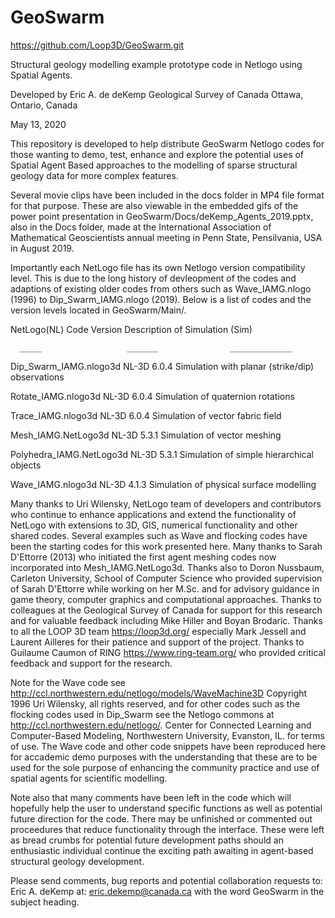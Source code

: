 # GeoSwarm

https://github.com/Loop3D/GeoSwarm.git

Structural geology modelling example prototype code in Netlogo using Spatial Agents.

Developed by Eric A. de deKemp
Geological Survey of Canada
Ottawa, Ontario, Canada

May 13, 2020

This repository is developed to help distribute GeoSwarm Netlogo codes for those wanting to demo, test, enhance and
explore the potential uses of Spatial Agent Based approaches to the modelling of sparse structural geology data for
more complex features.

Several movie clips have been included in the docs folder in MP4 file format for that purpose.
These are also viewable in the embedded gifs of the power point presentation in GeoSwarm/Docs/deKemp_Agents_2019.pptx,
also in the Docs folder, made at the International Association of Mathematical Geoscientists annual meeting in Penn State,
Pensilvania, USA in August 2019.

Importantly each NetLogo file has its own Netlogo version compatibility level. This is due to the long history of
 devleopment of the codes and adaptions of existing older codes from others such as Wave_IAMG.nlogo (1996) to
 Dip_Swarm_IAMG.nlogo (2019). Below is a list of codes and the version levels located in GeoSwarm/Main/.

NetLogo(NL) Code              Version             Description of Simulation (Sim)

      _____                   _______                ______________   


Dip_Swarm_IAMG.nlogo3d			NL-3D 6.0.4        Simulation with planar (strike/dip) observations

Rotate_IAMG.nlogo3d					NL-3D 6.0.4        Simulation of quaternion rotations

Trace_IAMG.nlogo3d					NL-3D 6.0.4        Simulation of vector fabric field

Mesh_IAMG.NetLogo3d         NL-3D 5.3.1        Simulation of vector meshing

Polyhedra_IAMG.NetLogo3d    NL-3D 5.3.1        Simulation of simple hierarchical objects

Wave_IAMG.nlogo3d           NL-3D 4.1.3        Simulation of physical surface modelling


Many thanks to Uri Wilensky, NetLogo team of developers and contributors who continue to enhance applications and extend the functionality of NetLogo with extensions to 3D, GIS, numerical functionality and other shared codes. Several examples such as Wave and flocking codes have been the starting codes for this work presented here. Many thanks to Sarah D'Ettorre (2013) who initiated the first agent meshing codes now incorporated into Mesh_IAMG.NetLogo3d. Thanks also to Doron Nussbaum, Carleton University, School of Computer Science who provided supervision of Sarah D'Ettorre while working on her M.Sc. and for advisory guidance in game theory, computer graphics and computational approaches. Thanks to colleagues at the Geological Survey of Canada for support for this research and for valuable feedback including Mike Hiller and Boyan Brodaric. Thanks to all the LOOP 3D team https://loop3d.org/ especially Mark Jessell and Laurent Ailleres for their patience and support of the project. Thanks to Guilaume Caumon of RING https://www.ring-team.org/ who provided critical feedback and support for the research.

Note for the Wave code see http://ccl.northwestern.edu/netlogo/models/WaveMachine3D Copyright 1996 Uri Wilensky,
all rights reserved, and for other codes such as the flocking codes used in Dip_Swarm see the Netlogo commons at
http://ccl.northwestern.edu/netlogo/. Center for Connected Learning and Computer-Based Modeling, Northwestern
University, Evanston, IL. for terms of use. The Wave code and other code snippets have been reproduced here for
accademic demo purposes with the understanding that these are to be used for the sole purpose of enhancing the
community practice and use of spatial agents for scientific modelling.

Note also that many comments have been left in the code which will hopefully help the user to understand specific
functions as well as potential future direction for the code. There may be unfinished or commented out proceedures
that reduce functionality through the interface. These were left as bread crumbs for potential future development
paths should an enthusiastic individual continue the exciting path awaiting in agent-based structural geology
development.

Please send comments, bug reports and potential collaboration requests to:
Eric A. deKemp at:  eric.dekemp@canada.ca with the word GeoSwarm in the subject heading.
